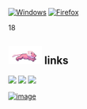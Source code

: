 [![Windows](https://badgen.net/badge/icon/windows?icon=windows&label)](https://microsoft.com/windows/) [![Firefox](https://img.shields.io/badge/Firefox-FF7139?logo=Firefox-Browser&logoColor=white)](https://www.mozilla.org/en-US/firefox/new/)

18

## <img src="https://github.com/darrenh6/darrenh6/blob/main/assets/lion.gif" height="36"/> links
[![](https://img.shields.io/badge/Discord-%235865F2.svg?style=flat-square)](https://discord.com/users/289952406052012033)
[![](https://img.shields.io/badge/-spotify-1DB954?style=flat-square)](https://open.spotify.com/user/ndeej9o9lgt04ud26iuy8dnvt?si=c3185ce06c834f8c)
[![](https://img.shields.io/badge/-resume-332B40?style=flat-square)]()

[![image](https://github-readme-stats.vercel.app/api?username=darrenh6)](https://github.com/anuraghazra/github-readme-stats)
